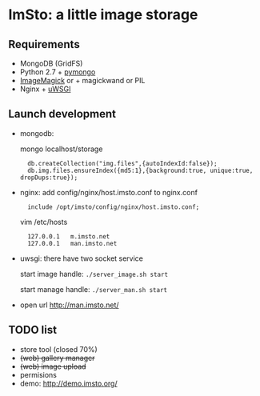 ImSto: a little image storage
=======================================

Requirements
-----------

 * MongoDB (GridFS)
 * Python 2.7 + [pymongo][pymongo]
 * [ImageMagick][ImageMagick] or + magickwand or PIL
 * Nginx + [uWSGI][uWSGI]


Launch development
------------------

* mongodb: 

	 mongo localhost/storage

		db.createCollection("img.files",{autoIndexId:false});
		db.img.files.ensureIndex({md5:1},{background:true, unique:true, dropDups:true});

* nginx: add config/nginx/host.imsto.conf to nginx.conf

		include /opt/imsto/config/nginx/host.imsto.conf;
		
	vim /etc/hosts
	
		127.0.0.1   m.imsto.net
		127.0.0.1   man.imsto.net

* uwsgi: there have two socket service

	 start image handle:
		`./server_image.sh start`
	
	 start manage handle:
		`./server_man.sh start`

* open url http://man.imsto.net/




TODO list
---------

- store tool (closed 70%)
- <del>(web) gallery manager</del>
- <del>(web) image upload</del>
- permisions
- demo: <http://demo.imsto.org/>

[pymongo]: http://pypi.python.org/pypi/pymongo/
[ImageMagick]: http://www.imagemagick.org/
[uWSGI]: http://projects.unbit.it/uwsgi/
